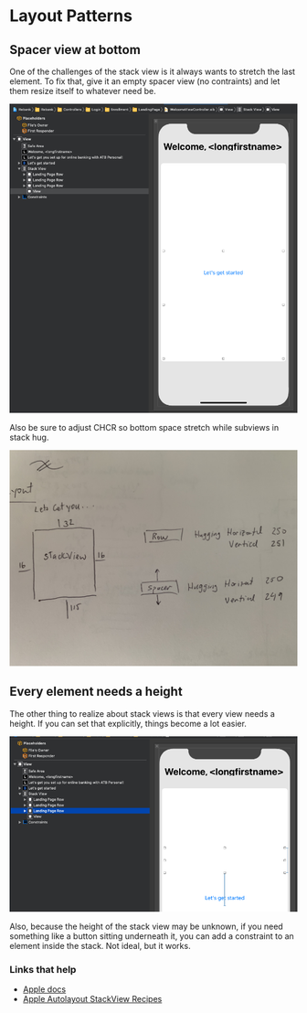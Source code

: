# Layout Patterns

## Spacer view at bottom

One of the challenges of the stack view is it always wants to stretch the last element. To fix that, give it an empty spacer view (no contraints) and let them resize itself to whatever need be.

![](images/1.png)

Also be sure to adjust CHCR so bottom space stretch while subviews in stack hug.

![](images/3.png)

## Every element needs a height

The other thing to realize about stack views is that every view needs a height. If you can set that explicitly, things become a lot easier.

![](images/2.png)

Also, because the height of the stack view may be unknown, if you need something like a button sitting underneath it, you can add a constraint to an element inside the stack. Not ideal, but it works.

### Links that help

* [Apple docs](https://developer.apple.com/documentation/uikit/uistackview)
* [Apple Autolayout StackView Recipes](https://developer.apple.com/library/archive/documentation/UserExperience/Conceptual/AutolayoutPG/LayoutUsingStackViews.html#//apple_ref/doc/uid/TP40010853-CH11-SW1)
